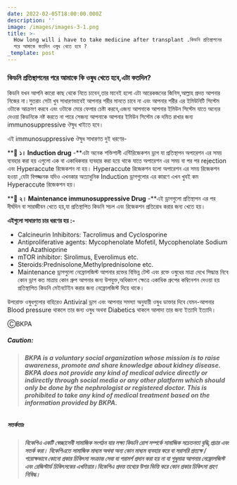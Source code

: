 ```yaml
---
date: 2022-02-05T18:00:00.000Z
description: ''
image: /images/images-3-1.png
title: >-
  How long will i have to take medicine after transplant .কিডনি প্রতিস্থাপনের
  পরে আমাকে কতদিন ওষুধ খেতে হবে ?
_template: post
---
```



### **কিডনি প্রতিস্থাপনের পরে আমাকে কি ওষুধ খেতে হবে,এটা কতদিন?**

কিডনি যখন আপনি কারো কাছ থেকে নিতে চাবেন,তার মানেই হলো এটা আরেকজনের জিনিস,আল্লাহ প্রদত্ত আপনার নিজের না।সুতরাং সেটা খুব সাধারণভাবেই আপনার শরীর মানতে চাবে না এবং আপনার শরীর এর ইমিউনিটি সিস্টেম ওটাকে আক্রমণ করবে এবং ওটাকে মেরে ফেলার চেষ্টা করবে,এজন্য আপনাকে আপনার ইমিউন সিস্টেম যাতে অন্যের দেওয়া কিডনিকে নষ্ট করতে না পারে সেজন্য আপনাকে আপনার ইমিউন সিস্টেম কে দমিত রাখার জন্য immunosuppressive ঔষুধ খাইতে হবে।

এই immunosuppressive ঔষুধ সাধারণত দুই ধরণের-

\**💊 **১। Induction drug** -**এটা অনেক শক্তিশালী এন্টিরিজেকশন ড্রাগ যা প্রতিস্থাপন অপারেশন এর সময় ব্যবহার করা হয় এগুলো এক বা একাধিকবার ব্যবহার করা হয়ে থাকে যাতে অপারেশন এর সময় বা পর পর rejection এবং Hyperaccute রিজেকশন না হয়। Hyperaccute রিজেকশন হলো অপারেশন এর সময় রিজেকশন হওয়া ,যেটা বিপজ্জনক যদিও এখনকার অত্যাধুনিক Induction ড্রাগগুলোর এর কারণে এখন খুবই কম Hyperaccute রিজেকশন হয়।

\**💊 **২। Maintenance immunosuppressive Drug** -**এই ড্রাগগুলো প্রতিস্থাপন এর পর দীর্ঘদিন বা সারাজীবন খেতে হয়,যা প্রতিস্থাপিত কিডনি সচল এবং রিজেকশন প্রতিরোধ করার জন্য খেতে হয়।

**এইগুলো সাধারণত চার ধরণের হয় :-**

* Calcineurin Inhibitors: Tacrolimus and Cyclosporine
* Antiproliferative agents: Mycophenolate Mofetil, Mycophenolate Sodium and Azathioprine
* mTOR inhibitor: Sirolimus, Everolimus etc.
* Steroids:Prednisolone,Methylprednisolone etc.
* Maintenance ড্রাগগুলো নেফ্রোলজিস্ট আপনার রক্তের বিভিন্ন টেস্ট এবং রক্তে ওষুধের মাত্রা দেখে সিদ্ধান্ত নিবে কোন ড্রাগ কত মাত্রায় কোন গ্রুপ আপনার জন্য উপযুক্ত,অধিকাংশ ক্ষেত্রে একাধিক গ্রুপের কম্বিনেশন দেওয়া হয় প্রতিস্থাপিত কিডনি মেইনটেইন করার জন্য নেফ্রোলজিস্ট দিয়ে থাকে।

উপরোক্ত ওষুধগুলোর বাহিরেও Antiviral ড্রাগ এবং আপনার সমস্যা অনুযায়ী ওষুধ ডাক্তার দিবে যেমন-আপনার Blood pressure থাকলে তার জন্য ওষুধ অথবা Diabetics থাকলে আলাদা তার জন্য ইত্যাদি ইত্যাদি।

ⒸBKPA

##### **Caution:**

> ###### **BKPA is a voluntary social organization whose mission is to raise awareness, promote and share knowledge about kidney disease. BKPA does not provide any kind of medical advice directly or indirectly through social media or any other platform which should only be done by the nephrologist or registered doctor. This is prohibited to take any kind of medical treatment based on the information provided by BKPA.**

##### **সতর্কতাঃ**

> ###### **বিকেপিএ একটি স্বেচ্ছাসেবী সামাজিক সংগঠন যার লক্ষ্য কিডনি রোগ সম্পর্কে সামাজিক সচেতনতা বৃদ্ধি,প্রচার এবং সতর্ক করা। বিকেপিএতে সামাজিক মাধ্যম অথবা অন্য কোন মাধ্যম ব্যবহার করে বা সরাসরি প্রত্যক্ষ / পরোক্ষভাবে কোনো প্রকার চিকিৎসা সংক্রান্ত সেবা বা পরামর্শ প্রদান করা হয় না যা শুধুমাত্র আপনার নেফ্রোলজিস্ট এবং রেজিস্টার্ড চিকিৎসকের এখতিয়ার।বিকেপিএ প্রদত্ত তথ্যের উপর ভিত্তি করে কোন প্রকার চিকিৎসা গ্রহণ নিষিদ্ধ।**
